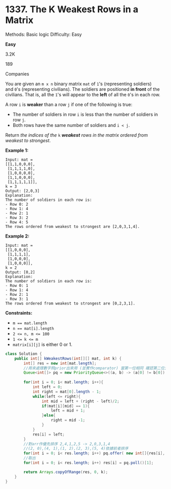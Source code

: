 # 1337. The K Weakest Rows in a Matrix

Methods: Basic logic
Difficulty: Easy

**Easy**

3.2K

189

Companies

You are given an `m x n` binary matrix `mat` of `1`'s (representing soldiers) and `0`'s (representing civilians). The soldiers are positioned **in front** of the civilians. That is, all the `1`'s will appear to the **left** of all the `0`'s in each row.

A row `i` is **weaker** than a row `j` if one of the following is true:

- The number of soldiers in row `i` is less than the number of soldiers in row `j`.
- Both rows have the same number of soldiers and `i < j`.

Return *the indices of the* `k` ***weakest** rows in the matrix ordered from weakest to strongest*.

**Example 1:**

```
Input: mat =
[[1,1,0,0,0],
 [1,1,1,1,0],
 [1,0,0,0,0],
 [1,1,0,0,0],
 [1,1,1,1,1]],
k = 3
Output: [2,0,3]
Explanation:
The number of soldiers in each row is:
- Row 0: 2
- Row 1: 4
- Row 2: 1
- Row 3: 2
- Row 4: 5
The rows ordered from weakest to strongest are [2,0,3,1,4].

```

**Example 2:**

```
Input: mat =
[[1,0,0,0],
 [1,1,1,1],
 [1,0,0,0],
 [1,0,0,0]],
k = 2
Output: [0,2]
Explanation:
The number of soldiers in each row is:
- Row 0: 1
- Row 1: 4
- Row 2: 1
- Row 3: 1
The rows ordered from weakest to strongest are [0,2,3,1].

```

**Constraints:**

- `m == mat.length`
- `n == mat[i].length`
- `2 <= n, m <= 100`
- `1 <= k <= m`
- `matrix[i][j]` is either 0 or 1.

```java
class Solution {
    public int[] kWeakestRows(int[][] mat, int k) {
        int[] res = new int[mat.length];
        //用來處理數字照prior出來用 (並實作comparator) 當第一位相同 確認第二位大小
        Queue<int[]> pq = new PriorityQueue<>((a, b) -> (a[0] != b[0]) ? a[0] - b[0] : a[1] - b[1]);
        
        for(int i = 0; i< mat.length; i++){
            int left = 0;
            int right = mat[0].length - 1;
            while(left <= right){
                int mid = left + (right - left)/2;
                if(mat[i][mid] == 1){
                    left = mid + 1;
                }else{
                    right = mid -1;
                }
            }
            res[i] = left;
        }
        //對arr作優先排序 2,4,1,2,5 -> 2,0,3,1,4
        //(2, 0),(4, 1),(1, 2),(2, 3),(5, 4)依據前者排序
        for(int i = 0; i< res.length; i++) pq.offer( new int[]{res[i], i} );
        //取出
        for(int i = 0; i< res.length; i++) res[i] = pq.poll()[1];

        return Arrays.copyOfRange(res, 0, k);
    }
}
```